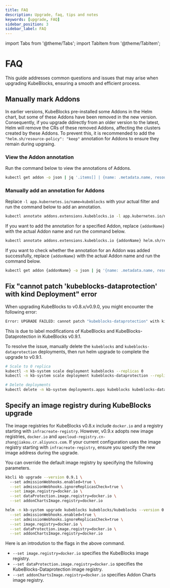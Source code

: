 ```yaml
---
title: FAQ
description: Upgrade, faq, tips and notes
keywords: [upgrade, FAQ]
sidebar_position: 3
sidebar_label: FAQ
---
```


import Tabs from '@theme/Tabs';
import TabItem from '@theme/TabItem';

# FAQ

This guide addresses common questions and issues that may arise when upgrading KubeBlocks, ensuring a smooth and efficient process.

## Manually mark Addons

In earlier versions, KubeBlocks pre-installed some Addons in the Helm chart, but some of these Addons have been removed in the new version. Consequently, if you upgrade ddirectly from an older version to the latest, Helm will remove the CRs of these removed Addons, affecting the clusters created by these Addons. To prevent this, it is recommended to add the `"helm.sh/resource-policy": "keep"` annotation for Addons to ensure they remain during upgraing.

### View the Addon annotation

Run the command below to view the annotations of Addons.

```bash
kubectl get addon -o json | jq '.items[] | {name: .metadata.name, resource_policy: .metadata.annotations["helm.sh/resource-policy"]}'
```

### Manually add an annotation for Addons

Replace `-l app.kubernetes.io/name=kubeblocks` with your actual filter and run the command below to add an annotation.

```bash
kubectl annotate addons.extensions.kubeblocks.io -l app.kubernetes.io/name=kubeblocks helm.sh/resource-policy=keep
```

If you want to add the annotation for a specified Addon, replace `{addonName}` with the actual Addon name and run the command below.

```bash
kubectl annotate addons.extensions.kubeblocks.io {addonName} helm.sh/resource-policy=keep
```

If you want to check whether the annotation for an Addon was added successfully, replace `{addonName}` with the actual Addon name and run the command below.

```bash
kubectl get addon {addonName} -o json | jq '{name: .metadata.name, resource_policy: .metadata.annotations["helm.sh/resource-policy"]}'
```

## Fix "cannot patch 'kubeblocks-dataprotection' with kind Deployment" error

When upgrading KubeBlocks to v0.8.x/v0.9.0, you might encounter the following error:

```bash
Error: UPGRADE FAILED: cannot patch "kubeblocks-dataprotection" with kind Deployment: Deployment.apps "kubeblocks-dataprotection" is invalid: spec.selector: Invalid value: v1.LabelSelector{MatchLabels:map[string]string{"app.kubernetes.io/component":"dataprotection", "app.kubernetes.io/instance":"kubeblocks", "app.kubernetes.io/name":"kubeblocks"}, MatchExpressions:[]v1.LabelSelectorRequirement(nil)}: field is immutable && cannot patch "kubeblocks" with kind Deployment: Deployment.apps "kubeblocks" is invalid: spec.selector: Invalid value: v1.LabelSelector{MatchLabels:map[string]string{"app.kubernetes.io/component":"apps", "app.kubernetes.io/instance":"kubeblocks", "app.kubernetes.io/name":"kubeblocks"}, MatchExpressions:[]v1.LabelSelectorRequirement(nil)}: field is immutable
```

This is due to label modifications of KubeBlocks and KubeBlocks-Dataprotection in KubeBlocks v0.9.1.

To resolve the issue, manually delete the `kubeblocks` and `kubeblocks-dataprotection` deployments, then run helm upgrade to complete the upgrade to v0.9.1.

```bash
# Scale to 0 replica
kubectl -n kb-system scale deployment kubeblocks --replicas 0
kubectl -n kb-system scale deployment kubeblocks-dataprotection --replicas 0

# Delete deployments
kubectl delete -n kb-system deployments.apps kubeblocks kubeblocks-dataprotection
```

## Specify an image registry during KubeBlocks upgrade

The image registries for KubeBlocks v0.8.x include `docker.io` and a registry starting with `infracreate-registry`. However, v0.9.x adopts new image registries, `docker.io` and `apecloud-registry.cn-zhangjiakou.cr.aliyuncs.com`. If your current configuration uses the image registry starting with `infracreate-registry`, ensure you specify the new image address during the upgrade.

You can override the default image registry by specifying the following parameters.

<Tabs>

<TabItem value="kbcli" label="kbcli" default>

```bash
kbcli kb upgrade --version 0.9.1 \ 
  --set admissionWebhooks.enabled=true \
  --set admissionWebhooks.ignoreReplicasCheck=true \
  --set image.registry=docker.io \
  --set dataProtection.image.registry=docker.io \
  --set addonChartsImage.registry=docker.io
```

</TabItem>

<TabItem value="Helm" label="Helm">

```bash
helm -n kb-system upgrade kubeblocks kubeblocks/kubeblocks --version 0.9.1 \
  --set admissionWebhooks.enabled=true \
  --set admissionWebhooks.ignoreReplicasCheck=true \
  --set image.registry=docker.io \
  --set dataProtection.image.registry=docker.io \
  --set addonChartsImage.registry=docker.io
```

</TabItem>

</Tabs>

Here is an introdution to the flags in the above command.

- `--set image.registry=docker.io` specifies the KubeBlocks image registry.
- `--set dataProtection.image.registry=docker.io` specifies the KubeBlocks-Dataprotection image registry.
- `--set addonChartsImage.registry=docker.io` specifies Addon Charts image registry.
